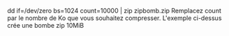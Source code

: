 dd if=/dev/zero bs=1024 count=10000 | zip zipbomb.zip
Remplacez count par le nombre de Ko que vous souhaitez compresser. L'exemple ci-dessus crée une bombe zip 10MiB